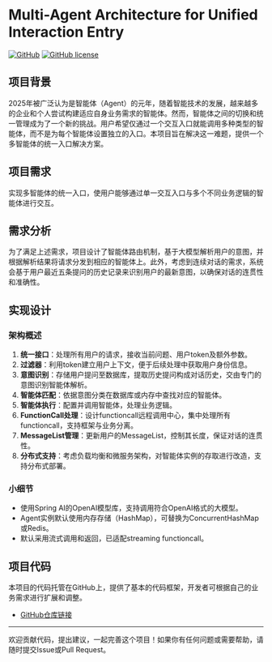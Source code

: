 # Multi-Agent Architecture for Unified Interaction Entry

[![GitHub](https://img.shields.io/github/stars/CoderSJX/multi-agent-arch?style=social)](https://github.com/CoderSJX/multi-agent-arch)
[![GitHub license](https://img.shields.io/github/license/CoderSJX/multi-agent-arch)](https://github.com/CoderSJX/multi-agent-arch/blob/main/LICENSE)

## 项目背景

2025年被广泛认为是智能体（Agent）的元年，随着智能技术的发展，越来越多的企业和个人尝试构建适应自身业务需求的智能体。然而，智能体之间的切换和统一管理成为了一个新的挑战。用户希望仅通过一个交互入口就能调用多种类型的智能体，而不是为每个智能体设置独立的入口。本项目旨在解决这一难题，提供一个多智能体的统一入口解决方案。

## 项目需求

实现多智能体的统一入口，使用户能够通过单一交互入口与多个不同业务逻辑的智能体进行交互。

## 需求分析

为了满足上述需求，项目设计了智能体路由机制，基于大模型解析用户的意图，并根据解析结果将请求分发到相应的智能体上。此外，考虑到连续对话的需求，系统会基于用户最近五条提问的历史记录来识别用户的最新意图，以确保对话的连贯性和准确性。

## 实现设计

### 架构概述

1. **统一接口**：处理所有用户的请求，接收当前问题、用户token及额外参数。
2. **过滤器**：利用token建立用户上下文，便于后续处理中获取用户身份信息。
3. **意图识别**：存储用户提问至数据库，提取历史提问构成对话历史，交由专门的意图识别智能体解析。
4. **智能体匹配**：依据意图分类在数据库或内存中查找对应的智能体。
5. **智能体执行**：配置并调用智能体，处理业务逻辑。
6. **FunctionCall处理**：设计functioncall远程调用中心，集中处理所有functioncall，支持框架与业务分离。
7. **MessageList管理**：更新用户的MessageList，控制其长度，保证对话的连贯性。
8. **分布式支持**：考虑负载均衡和微服务架构，对智能体实例的存取进行改造，支持分布式部署。

### 小细节

- 使用Spring AI的OpenAI模型库，支持调用符合OpenAI格式的大模型。
- Agent实例默认使用内存存储（HashMap），可替换为ConcurrentHashMap或Redis。
- 默认采用流式调用和返回，已适配streaming functioncall。

## 项目代码

本项目的代码托管在GitHub上，提供了基本的代码框架，开发者可根据自己的业务需求进行扩展和调整。

- [GitHub仓库链接](https://github.com/CoderSJX/multi-agent-arch)

---

欢迎贡献代码，提出建议，一起完善这个项目！如果你有任何问题或需要帮助，请随时提交Issue或Pull Request。